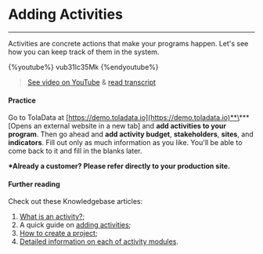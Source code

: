 # Adding Activities

---

Activities are concrete actions that make your programs happen. Let's see how you can keep track of them in the system.

{%youtube%} vub31lc35Mk {%endyoutube%}  
> [See video on YouTube](https://www.youtube.com/embed/vub31lc35Mk?rel=0) & [read transcript](https://docs.google.com/document/d/1DCaeMviBwSO5hGSfeh6Y9McPI6D1dzxJyDs5kKa4wug/edit#heading=h.zexkmlu322pr) 

#### Practice

Go to TolaData at [https://demo.toladata.io](https://demo.toladata.io)**\*** \[Opens an external website in a new tab\] and **add activities to your program**. Then go ahead and **add activity budget**, **stakeholders**, **sites**, and **indicators**. Fill out only as much information as you like. You'll be able to come back to it and fill in the blanks later.

**\*Already a customer? Please refer directly to your production site.**

#### Further reading

Check out these Knowledgebase articles: 

1. [What is an activity?](https://help.toladata.com/7-activities/what-is-an-activity.html);
2. A quick guide on [adding activities](https://help.toladata.com/7-activities/add-activity.html);
3. [How to create a project](https://help.toladata.com/7-activities/promoting-an-activity-to-a-project.html);
4. [Detailed information on each of activity modules](https://help.toladata.com/7-activities/activity-modules.html).





